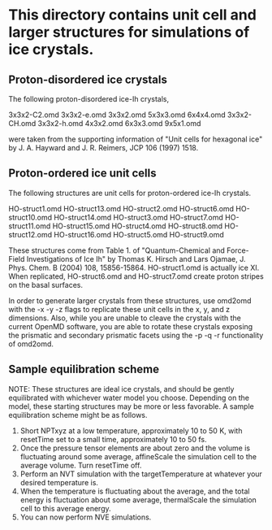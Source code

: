 # This directory contains unit cell and larger structures for simulations of ice crystals.

## Proton-disordered ice crystals
The following proton-disordered ice-Ih crystals,

3x3x2-C2.omd	3x3x2-e.omd	3x3x2.omd	5x3x3.omd	6x4x4.omd
3x3x2-CH.omd	3x3x2-h.omd	4x3x2.omd	6x3x3.omd	9x5x1.omd

were taken from the supporting information of "Unit cells for hexagonal ice" by J. A. Hayward and J. R. Reimers, JCP 106 (1997) 1518.

## Proton-ordered ice unit cells
The following structures are unit cells for proton-ordered ice-Ih crystals.

HO-struct1.omd		    HO-struct13.omd		HO-struct2.omd		HO-struct6.omd
HO-struct10.omd		HO-struct14.omd		HO-struct3.omd		HO-struct7.omd
HO-struct11.omd		HO-struct15.omd		HO-struct4.omd		HO-struct8.omd
HO-struct12.omd		HO-struct16.omd		HO-struct5.omd		HO-struct9.omd

These structures come from Table 1. of "Quantum-Chemical and Force-Field Investigations of Ice Ih" by Thomas K. Hirsch and Lars Ojamae, J. Phys. Chem. B (2004) 108, 15856-15864.
HO-struct1.omd	is actually ice XI. When replicated, HO-struct6.omd and HO-struct7.omd create proton stripes on the basal surfaces. 

In order to generate larger crystals from these structures, use omd2omd with the -x -y -z flags to replicate these unit cells in the x, y, and z dimensions. Also, while you are unable to cleave the crystals with the current OpenMD software, you are able to rotate these crystals exposing the prismatic and secondary prismatic facets using the -p -q -r functionality of omd2omd.

## Sample equilibration scheme
NOTE:
These structures are ideal ice crystals, and should be gently equilibrated with whichever water model you choose. Depending on the model, these starting structures may be more or less favorable. A sample equilibration scheme might be as follows.

1. Short NPTxyz at a low temperature, approximately 10 to 50 K, with resetTime set to a small time, approximately 10 to 50 fs.
2. Once the pressure tensor elements are about zero and the volume is fluctuating around some average, affineScale the simulation cell to the average volume. Turn resetTime off.
3. Perform an NVT simulation with the targetTemperature at whatever your desired temperature is.
4. When the temperature is fluctuating about the average, and the total energy is fluctuation about some average, thermalScale the simulation cell to this average energy.
5. You can now perform NVE simulations.
